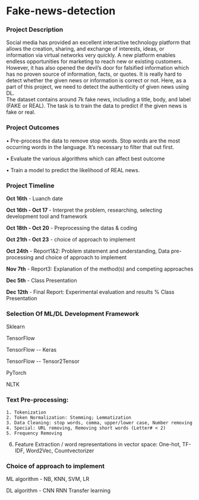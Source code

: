 # Fake-news-detection

### Project Description
Social media has provided an excellent interactive technology platform that allows the creation, sharing, and exchange of interests, ideas, or information via virtual networks very quickly. A new platform enables endless opportunities for marketing to reach new or existing customers. However, it has also opened the devil’s door for falsified information which has no proven source of information, facts, or quotes. It is really hard to detect whether the given news or information is correct or not. Here, as a part of this project, we need to detect the authenticity of given news using DL.              
The dataset contains around 7k fake news, including a title, body, and label (FAKE or REAL). The task is to train the data to predict if the given news is fake or real.

### Project Outcomes
•	Pre-process the data to remove stop words. Stop words are the most occurring words in the language. It’s necessary to filter that out first.

•	Evaluate the various algorithms which can affect best outcome

•	Train a model to predict the likelihood of REAL news.

### Project Timeline
**Oct 16th** - Luanch date

**Oct 16th - Oct 17** - Interpret the problem, researching, selecting development tool and framework

**Oct 18th - Oct 20** - Preprocessing the datas & coding

**Oct 21th - Oct 23** - choice of approach to implement

**Oct 24th** - Report1&2: Problem statement and understanding, Data pre-processing and choice of approach to implement

**Nov 7th** - Report3: Explanation of the method(s) and competing approaches

**Dec 5th** - Class Presentation

**Dec 12th** - Final Report: Experimental evaluation and results % Class Presentation

### Selection Of ML/DL Development Framework
Sklearn

TensorFlow

TensorFlow -- Keras

TensorFlow -- Tensor2Tensor

PyTorch

NLTK

### Text Pre-processing:
	1. Tokenization
	2. Token Normalization: Stemming; Lemmatization
	3. Data Cleaning: stop words, comma, upper/lower case, Number removing
	4. Special: URL removing, Removing short words (Letter# < 2)
	5. Frequency Removing
  6. Feature Extraction / word representations in vector space: One-hot, TF-IDF, Word2Vec, Countvectorizer

### Choice of approach to implement
ML algorithm - NB, KNN, SVM, LR

DL algorithm - CNN RNN Transfer learning
